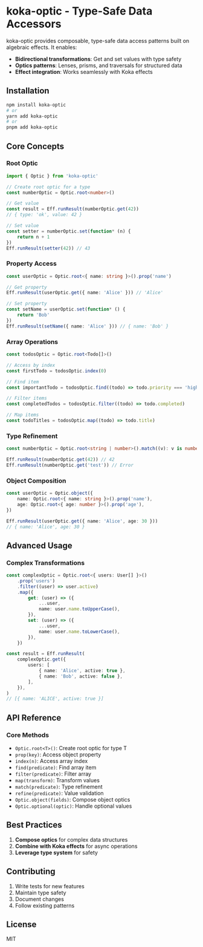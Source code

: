 # koka-optic - Type-Safe Data Accessors

koka-optic provides composable, type-safe data access patterns built on algebraic effects. It enables:

-   **Bidirectional transformations**: Get and set values with type safety
-   **Optics patterns**: Lenses, prisms, and traversals for structured data
-   **Effect integration**: Works seamlessly with Koka effects

## Installation

```bash
npm install koka-optic
# or
yarn add koka-optic
# or
pnpm add koka-optic
```

## Core Concepts

### Root Optic

```typescript
import { Optic } from 'koka-optic'

// Create root optic for a type
const numberOptic = Optic.root<number>()

// Get value
const result = Eff.runResult(numberOptic.get(42))
// { type: 'ok', value: 42 }

// Set value
const setter = numberOptic.set(function* (n) {
    return n + 1
})
Eff.runResult(setter(42)) // 43
```

### Property Access

```typescript
const userOptic = Optic.root<{ name: string }>().prop('name')

// Get property
Eff.runResult(userOptic.get({ name: 'Alice' })) // 'Alice'

// Set property
const setName = userOptic.set(function* () {
    return 'Bob'
})
Eff.runResult(setName({ name: 'Alice' })) // { name: 'Bob' }
```

### Array Operations

```typescript
const todosOptic = Optic.root<Todo[]>()

// Access by index
const firstTodo = todosOptic.index(0)

// Find item
const importantTodo = todosOptic.find((todo) => todo.priority === 'high')

// Filter items
const completedTodos = todosOptic.filter((todo) => todo.completed)

// Map items
const todoTitles = todosOptic.map((todo) => todo.title)
```

### Type Refinement

```typescript
const numberOptic = Optic.root<string | number>().match((v): v is number => typeof v === 'number')

Eff.runResult(numberOptic.get(42)) // 42
Eff.runResult(numberOptic.get('test')) // Error
```

### Object Composition

```typescript
const userOptic = Optic.object({
    name: Optic.root<{ name: string }>().prop('name'),
    age: Optic.root<{ age: number }>().prop('age'),
})

Eff.runResult(userOptic.get({ name: 'Alice', age: 30 }))
// { name: 'Alice', age: 30 }
```

## Advanced Usage

### Complex Transformations

```typescript
const complexOptic = Optic.root<{ users: User[] }>()
    .prop('users')
    .filter((user) => user.active)
    .map({
        get: (user) => ({
            ...user,
            name: user.name.toUpperCase(),
        }),
        set: (user) => ({
            ...user,
            name: user.name.toLowerCase(),
        }),
    })

const result = Eff.runResult(
    complexOptic.get({
        users: [
            { name: 'Alice', active: true },
            { name: 'Bob', active: false },
        ],
    }),
)
// [{ name: 'ALICE', active: true }]
```

## API Reference

### Core Methods

-   `Optic.root<T>()`: Create root optic for type T
-   `prop(key)`: Access object property
-   `index(n)`: Access array index
-   `find(predicate)`: Find array item
-   `filter(predicate)`: Filter array
-   `map(transform)`: Transform values
-   `match(predicate)`: Type refinement
-   `refine(predicate)`: Value validation
-   `Optic.object(fields)`: Compose object optics
-   `Optic.optional(optic)`: Handle optional values

## Best Practices

1. **Compose optics** for complex data structures
2. **Combine with Koka effects** for async operations
3. **Leverage type system** for safety

## Contributing

1. Write tests for new features
2. Maintain type safety
3. Document changes
4. Follow existing patterns

## License

MIT
